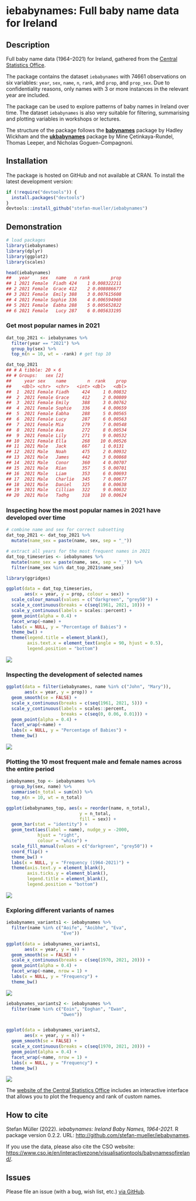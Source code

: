 
# iebabynames: Full baby name data for Ireland

## Description

Full baby name data (1964–2021) for Ireland, gathered from the [Central
Statistics
Office](https://www.cso.ie/en/interactivezone/visualisationtools/babynamesofireland/).

The package contains the dataset `iebabynames` with 74661 observations
on six variables: `year`, `sex`, `name`, `n`, `rank`, and `prop`, and
`prop_sex`. Due to confidentiality reasons, only names with 3 or more
instances in the relevant year are included.

The package can be used to explore patterns of baby names in Ireland
over time. The dataset `iebabynames` is also very suitable for
filtering, summarising and plotting variables in workshops or lectures.

The structure of the package follows the
[**babynames**](https://cran.r-project.org/web/packages/babynames/index.html)
package by Hadley Wickham and the
[**ukbabynames**](https://mine-cetinkaya-rundel.github.io/ukbabynames/)
package by Mine Çetinkaya-Rundel, Thomas Leeper, and Nicholas
Goguen-Compagnoni.

## Installation

The package is hosted on GitHub and not available at CRAN. To install
the latest development version:

``` r
if (!require("devtools")) {
  install.packages("devtools")
}
devtools::install_github("stefan-mueller/iebabynames") 
```

## Demonstration

``` r
# load packages
library(iebabynames)
library(dplyr)
library(ggplot2)
library(scales)

head(iebabynames)
##   year    sex   name   n rank        prop
## 1 2021 Female  Fiadh 424    1 0.008322211
## 2 2021 Female  Grace 412    2 0.008086677
## 3 2021 Female  Emily 388    3 0.007615608
## 4 2021 Female Sophie 336    4 0.006594960
## 5 2021 Female  Éabha 288    5 0.005652822
## 6 2021 Female   Lucy 287    6 0.005633195
```

### Get most popular names in 2021

``` r
dat_top_2021 <- iebabynames %>% 
  filter(year == "2021") %>% 
  group_by(sex) %>% 
  top_n(n = 10, wt = -rank) # get top 10

dat_top_2021
## # A tibble: 20 × 6
## # Groups:   sex [2]
##     year sex    name        n  rank    prop
##    <dbl> <chr>  <chr>   <int> <dbl>   <dbl>
##  1  2021 Female Fiadh     424     1 0.00832
##  2  2021 Female Grace     412     2 0.00809
##  3  2021 Female Emily     388     3 0.00762
##  4  2021 Female Sophie    336     4 0.00659
##  5  2021 Female Éabha     288     5 0.00565
##  6  2021 Female Lucy      287     6 0.00563
##  7  2021 Female Mia       279     7 0.00548
##  8  2021 Female Ava       272     8 0.00534
##  9  2021 Female Lily      271     9 0.00532
## 10  2021 Female Ella      268    10 0.00526
## 11  2021 Male   Jack      667     1 0.0131 
## 12  2021 Male   Noah      475     2 0.00932
## 13  2021 Male   James     442     3 0.00868
## 14  2021 Male   Conor     360     4 0.00707
## 15  2021 Male   Rían      357     5 0.00701
## 16  2021 Male   Liam      353     6 0.00693
## 17  2021 Male   Charlie   345     7 0.00677
## 18  2021 Male   Daniel    325     8 0.00638
## 19  2021 Male   Cillian   322     9 0.00632
## 20  2021 Male   Tadhg     318    10 0.00624
```

### Inspecting how the most popular names in 2021 have developed over time

``` r
# combine name and sex for correct subsetting
dat_top_2021 <- dat_top_2021 %>% 
  mutate(name_sex = paste(name, sex, sep = "_"))  

# extract all years for the most frequent names in 2021
dat_top_timeseries <- iebabynames %>% 
  mutate(name_sex = paste(name, sex, sep = "_")) %>% 
  filter(name_sex %in% dat_top_2021$name_sex)

library(ggridges)

ggplot(data = dat_top_timeseries,
       aes(x = year, y = prop, colour = sex)) +
  scale_colour_manual(values = c("darkgreen", "grey50")) +
  scale_x_continuous(breaks = c(seq(1961, 2021, 10))) +
  scale_y_continuous(labels = scales::percent) +
  geom_point(alpha = 0.4) +
  facet_wrap(~name) +
  labs(x = NULL, y = "Percentage of Babies") +
  theme_bw() +
  theme(legend.title = element_blank(),
        axis.text.x = element_text(angle = 90, hjust = 0.5),
        legend.position = "bottom")
```

![](man/images/unnamed-chunk-6-1.png)<!-- -->

### Inspecting the development of selected names

``` r
ggplot(data = filter(iebabynames, name %in% c("John", "Mary")),
       aes(x = year, y = prop)) +
  geom_smooth(se = FALSE) +
  scale_x_continuous(breaks = c(seq(1961, 2021, 5))) +
  scale_y_continuous(labels = scales::percent,
                     breaks = c(seq(0, 0.06, 0.01))) +
  geom_point(alpha = 0.4) +
  facet_wrap(~name) +
  labs(x = NULL, y = "Percentage of Babies") +
  theme_bw()
```

![](man/images/unnamed-chunk-7-1.png)<!-- -->

### Plotting the 10 most frequent male and female names across the entire period

``` r
iebabynames_top <- iebabynames %>% 
  group_by(sex, name) %>% 
  summarise(n_total = sum(n)) %>% 
  top_n(n = 10, wt = n_total)

ggplot(iebabynames_top, aes(x = reorder(name, n_total),
                            y = n_total,
                            fill = sex)) +
  geom_bar(stat = "identity") +
  geom_text(aes(label = name), nudge_y = -2000, 
            hjust = "right",
            colour = "white") +
  scale_fill_manual(values = c("darkgreen", "grey50")) +
  coord_flip() +
  theme_bw() +
  labs(x = NULL, y = "Frequency (1964-2021)") +
  theme(axis.text.y = element_blank(),
        axis.ticks.y = element_blank(),
        legend.title = element_blank(),
        legend.position = "bottom") 
```

![](man/images/unnamed-chunk-8-1.png)<!-- -->

### Exploring different variants of names

``` r
iebabynames_variants1 <- iebabynames %>% 
  filter(name %in% c("Aoife", "Aoibhe", "Eva",
                     "Eve"))

ggplot(data = iebabynames_variants1,
       aes(x = year, y = n)) +
  geom_smooth(se = FALSE) +
  scale_x_continuous(breaks = c(seq(1970, 2021, 20))) +
  geom_point(alpha = 0.4) +
  facet_wrap(~name, nrow = 1) +
  labs(x = NULL, y = "Frequency") +
  theme_bw()
```

![](man/images/unnamed-chunk-9-1.png)<!-- -->

``` r
iebabynames_variants2 <- iebabynames %>% 
  filter(name %in% c("Eoin", "Eoghan", "Ewan",
                     "Owen"))


ggplot(data = iebabynames_variants2,
       aes(x = year, y = n)) +
  geom_smooth(se = FALSE) +
  scale_x_continuous(breaks = c(seq(1970, 2021, 20))) +
  geom_point(alpha = 0.4) +
  facet_wrap(~name, nrow = 1) +
  labs(x = NULL, y = "Frequency") +
  theme_bw()
```

![](man/images/unnamed-chunk-10-1.png)<!-- -->

The [website of the Central Statistics
Office](https://www.cso.ie/en/interactivezone/visualisationtools/babynamesofireland/)
includes an interactive interface that allows you to plot the frequency
and rank of custom names.

## How to cite

Stefan Müller (2022). *iebabynames: Ireland Baby Names, 1964-2021*. R
package version 0.2.2. URL:
<http://github.com/stefan-mueller/iebabynames>.

If you use the data, please also cite the CSO website:
<https://www.cso.ie/en/interactivezone/visualisationtools/babynamesofireland/>.

## Issues

Please file an issue (with a bug, wish list, etc.) [via
GitHub](https://github.com/stefan-mueller/iebabynames/issues).
